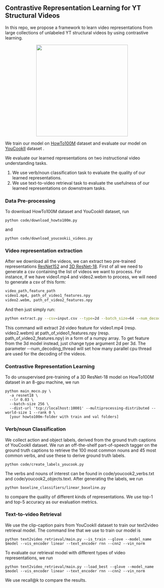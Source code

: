 ## Contrastive Representation Learning for YT Structural Videos

In this repo, we propose a framework to learn video representations from large collections of unlabeled YT structural videos by using contrastive learning.
<p align="center">
  <img src="https://user-images.githubusercontent.com/11435359/71603927-0ca98d00-2b14-11ea-9fd8-10d984a2de45.png" width="300">
</p>

We train our model on [HowTo100M](https://arxiv.org/abs/1906.03327) dataset and evaluate our model on [YouCookII](http://youcook2.eecs.umich.edu/) dataset .

We evaluate our learned representations on two instructional video understanding tasks. 
1) We use verb/noun classification task to evaluate the quality of our learned representations.
2) We use text-to-video retrieval task to evaluate the usefulness of our learned representations on downstream tasks. 
### Data Pre-processing
To download HowTo100M dataset and YouCookII dataset, run
```
python code/download_howto100m.py
```
and 
```
python code/download_youcookii_videos.py
```
### Video representation extraction
After we download all the videos, we can extract two pre-trained representations [ResNet152](https://arxiv.org/abs/1512.03385) and [3D ResNet-18](https://arxiv.org/pdf/1708.07632.pdf).
First of all we need to generate a csv containing the list of videos we
want to process. For instance, if we have video1.mp4 and video2.webm to process,
we will need to generate a csv of this form:

```sh
video_path,feature_path
video1.mp4, path_of_video1_features.npy
video2.webm, path_of_video2_features.npy
```

And then just simply run:

```sh
python extract.py --csv=input.csv --type=2d --batch_size=64 --num_decoding_thread=4
```
This command will extract 2d video feature for video1.mp4 (resp. video2.webm) at path_of_video1_features.npy (resp. path_of_video2_features.npy) in
a form of a numpy array.
To get feature from the 3d model instead, just change type argument 2d per 3d.
The parameter --num_decoding_thread will set how many parallel cpu thread are used for the decoding of the videos.

### Contrastive Representation Learning
To do unsupervised pre-training of a 3D ResNet-18 model on HowTo100M dataset in an 8-gpu machine, we run
```
python main_moco.py \
  -a resnet18 \
  --lr 0.03 \
  --batch-size 256 \
  --dist-url 'tcp://localhost:10001' --multiprocessing-distributed --world-size 1 --rank 0 \
  [your howto100m-folder with train and val folders]
```
### Verb/noun Classification
We collect action and object labels, derived from the ground truth captions of YouCookII dataset. 
We run an off-the-shelf part-of-speech tagger on the ground truth captions to retrieve the 100 most common nouns and 45 most common verbs, and use these to derive ground truth labels. 
```
python code/create_labels_youcook.py
```
The verbs and nouns of interest can be found in code/youcook2_verbs.txt and code/youcook2_objects.text. After generating the labels, we run 
```
python baseline_classifiers/linear_baseline.py
```
to compare the quality of different kinds of representations. We use top-1 and top-5 accuracy as our evaluation metrics.

### Text-to-video Retrieval
We use the clip-caption pairs from YouCookII dataset to train our text2video retrieval model. The command line that we use to train our model is 

```
python text2video_retrieval/main.py --is_train --glove --model_name $model --vis_encoder linear --text_encoder rnn --cnn2 --vin_norm
```
To evaluate our retrieval model with different types of video representations, we run
```
python text2video_retrieval/main.py --load_best --glove --model_name $model --vis_encoder linear --text_encoder rnn --cnn2 --vin_norm
```
We use recall@k to compare the results.


